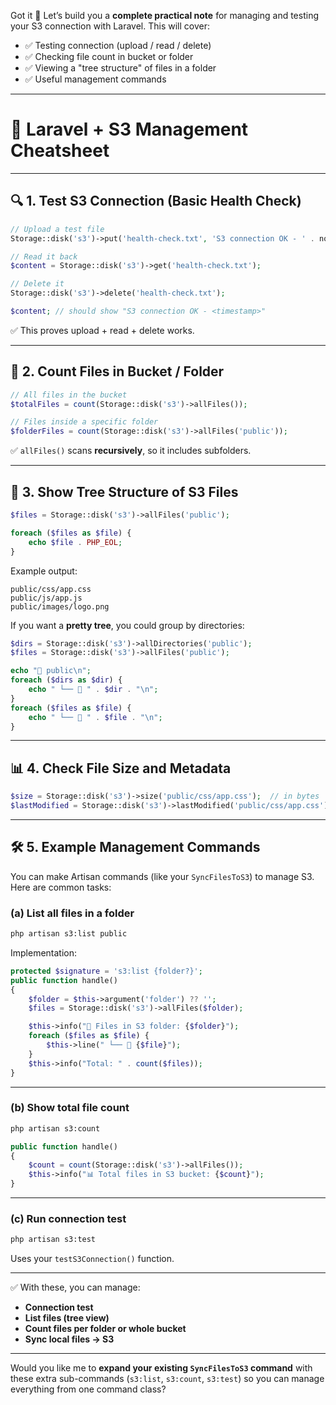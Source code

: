 Got it 🚀 Let’s build you a **complete practical note** for managing and testing your S3 connection with Laravel. This will cover:

* ✅ Testing connection (upload / read / delete)
* ✅ Checking file count in bucket or folder
* ✅ Viewing a "tree structure" of files in a folder
* ✅ Useful management commands

---

# 📘 Laravel + S3 Management Cheatsheet

---

## 🔍 1. Test S3 Connection (Basic Health Check)

```php
// Upload a test file
Storage::disk('s3')->put('health-check.txt', 'S3 connection OK - ' . now());

// Read it back
$content = Storage::disk('s3')->get('health-check.txt');

// Delete it
Storage::disk('s3')->delete('health-check.txt');

$content; // should show "S3 connection OK - <timestamp>"
```

✅ This proves upload + read + delete works.

---

## 📂 2. Count Files in Bucket / Folder

```php
// All files in the bucket
$totalFiles = count(Storage::disk('s3')->allFiles());

// Files inside a specific folder
$folderFiles = count(Storage::disk('s3')->allFiles('public'));
```

✅ `allFiles()` scans **recursively**, so it includes subfolders.

---

## 🌳 3. Show Tree Structure of S3 Files

```php
$files = Storage::disk('s3')->allFiles('public');

foreach ($files as $file) {
    echo $file . PHP_EOL;
}
```

Example output:

```
public/css/app.css
public/js/app.js
public/images/logo.png
```

If you want a **pretty tree**, you could group by directories:

```php
$dirs = Storage::disk('s3')->allDirectories('public');
$files = Storage::disk('s3')->allFiles('public');

echo "📂 public\n";
foreach ($dirs as $dir) {
    echo " └── 📁 " . $dir . "\n";
}
foreach ($files as $file) {
    echo " └── 📄 " . $file . "\n";
}
```

---

## 📊 4. Check File Size and Metadata

```php
$size = Storage::disk('s3')->size('public/css/app.css');  // in bytes
$lastModified = Storage::disk('s3')->lastModified('public/css/app.css');
```

---

## 🛠️ 5. Example Management Commands

You can make Artisan commands (like your `SyncFilesToS3`) to manage S3. Here are common tasks:

### (a) List all files in a folder

```bash
php artisan s3:list public
```

Implementation:

```php
protected $signature = 's3:list {folder?}';
public function handle()
{
    $folder = $this->argument('folder') ?? '';
    $files = Storage::disk('s3')->allFiles($folder);

    $this->info("📂 Files in S3 folder: {$folder}");
    foreach ($files as $file) {
        $this->line(" └── 📄 {$file}");
    }
    $this->info("Total: " . count($files));
}
```

---

### (b) Show total file count

```bash
php artisan s3:count
```

```php
public function handle()
{
    $count = count(Storage::disk('s3')->allFiles());
    $this->info("📊 Total files in S3 bucket: {$count}");
}
```

---

### (c) Run connection test

```bash
php artisan s3:test
```

Uses your `testS3Connection()` function.

---

✅ With these, you can manage:

* **Connection test**
* **List files (tree view)**
* **Count files per folder or whole bucket**
* **Sync local files → S3**

---

Would you like me to **expand your existing `SyncFilesToS3` command** with these extra sub-commands (`s3:list`, `s3:count`, `s3:test`) so you can manage everything from one command class?
